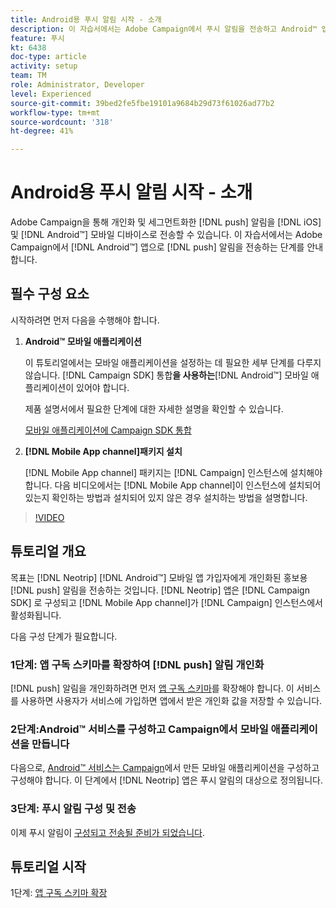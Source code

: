 ```yaml
---
title: Android용 푸시 알림 시작 - 소개
description: 이 자습서에서는 Adobe Campaign에서 푸시 알림을 전송하고 Android™ 앱에서 이러한 알림을 받는 것과 관련된 단계를 안내합니다.
feature: 푸시
kt: 6438
doc-type: article
activity: setup
team: TM
role: Administrator, Developer
level: Experienced
source-git-commit: 39bed2fe5fbe19101a9684b29d73f61026ad77b2
workflow-type: tm+mt
source-wordcount: '318'
ht-degree: 41%

---
```


# Android용 푸시 알림 시작 - 소개

Adobe Campaign을 통해 개인화 및 세그먼트화한 [!DNL push] 알림을 [!DNL iOS] 및 [!DNL Android™] 모바일 디바이스로 전송할 수 있습니다. 이 자습서에서는 Adobe Campaign에서 [!DNL Android™] 앱으로 [!DNL push] 알림을 전송하는 단계를 안내합니다.

## 필수 구성 요소

시작하려면 먼저 다음을 수행해야 합니다.

1) **Android™ 모바일 애플리케이션**

   이 튜토리얼에서는 모바일 애플리케이션을 설정하는 데 필요한 세부 단계를 다루지 않습니다. [!DNL Campaign SDK] 통합&#x200B;**을 사용하는**[!DNL Android™] 모바일 애플리케이션이 있어야 합니다.

   제품 설명서에서 필요한 단계에 대한 자세한 설명을 확인할 수 있습니다.

   [모바일 애플리케이션에 Campaign SDK 통합](https://experienceleague.adobe.com/docs/campaign-classic/using/sending-messages/sending-push-notifications/integrating-campaign-sdk-into-the-mobile-application.html?lang=ko)

2) **[!DNL Mobile App channel]패키지 설치**

   [!DNL Mobile App channel] 패키지는 [!DNL Campaign] 인스턴스에 설치해야 합니다. 다음 비디오에서는 [!DNL Mobile App channel]이 인스턴스에 설치되어 있는지 확인하는 방법과 설치되어 있지 않은 경우 설치하는 방법을 설명합니다.

>[!VIDEO](https://video.tv.adobe.com/v/326544?quality=12)

## 튜토리얼 개요

목표는 [!DNL Neotrip] [!DNL Android™] 모바일 앱 가입자에게 개인화된 홍보용 [!DNL push] 알림을 전송하는 것입니다. [!DNL Neotrip] 앱은 [!DNL Campaign SDK] 로 구성되고 [!DNL Mobile App channel]가 [!DNL Campaign] 인스턴스에서 활성화됩니다.

다음 구성 단계가 필요합니다.

### 1단계: 앱 구독 스키마를 확장하여 [!DNL push] 알림 개인화

[!DNL push] 알림을 개인화하려면 먼저 [앱 구독 스키마](/help/tutorial-get-started-with-push-notifications-for-android/extend-the-app-subscription-schema.md)를 확장해야 합니다. 이 서비스를 사용하면 사용자가 서비스에 가입하면 앱에서 받은 개인화 값을 저장할 수 있습니다.

### 2단계:Android™ 서비스를 구성하고 Campaign에서 모바일 애플리케이션을 만듭니다

다음으로, [Android™ 서비스는 Campaign](/help/tutorial-get-started-with-push-notifications-for-android/configure-an-android-service-in-campaign.md)에서 만든 모바일 애플리케이션을 구성하고 구성해야 합니다. 이 단계에서 [!DNL Neotrip] 앱은 푸시 알림의 대상으로 정의됩니다.

### 3단계: 푸시 알림 구성 및 전송

이제 푸시 알림이 [구성되고 전송될 준비가 되었습니다](/help/tutorial-get-started-with-push-notifications-for-android/configure-and-send-push-notifications.md).

## 튜토리얼 시작

1단계: [앱 구독 스키마 확장](/help/tutorial-get-started-with-push-notifications-for-android/extend-the-app-subscription-schema.md)
